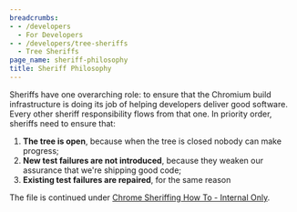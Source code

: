 ```yaml
---
breadcrumbs:
- - /developers
  - For Developers
- - /developers/tree-sheriffs
  - Tree Sheriffs
page_name: sheriff-philosophy
title: Sheriff Philosophy
---
```


Sheriffs have one overarching role: to ensure that the Chromium build
infrastructure is doing its job of helping developers deliver good software.
Every other sheriff responsibility flows from that one. In priority order,
sheriffs need to ensure that:

1.  **The tree is open**, because when the tree is closed nobody can
            make progress;
2.  **New test failures are not introduced**, because they weaken our
            assurance that we're shipping good code;
3.  **Existing test failures are repaired**, for the same reason

The file is continued under [Chrome Sheriffing How
To - Internal Only](http://goto.google.com/chrome-sheriffing-how-to).